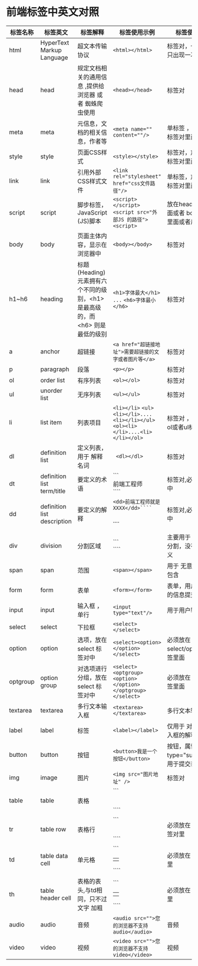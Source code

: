 # 前端标签中英文对照

| 标签名称 | 标签英文 | 标签解释 | 标签使用示例| 标签使用规范 |
|---------|-------|------|--------|-------|
| html | HyperText Markup Language |  超文本传输协议 | ```<html></html>``` | 标签对，一个页面只出现一次|
| head | head | 规定文档相关的通用信息 ,提供给浏览器 或者 蜘蛛爬虫使用 | ```<head></head>``` | 标签对 |
| meta | meta | 元信息，文档的相关信息，作者等 | ```<meta name="" content=""/>``` | 单标签 ，放在head标签对里面|
| style | style | 页面CSS样式 | ```<style></style>``` | 标签对，放在 head 标签对里面|
| link | link | 引用外部CSS样式文件 | ```<link rel="stylesheet" href="css文件路径"/>```| 单标签，放在 head标签对里面 |
| script | script | 脚步标签，JavaScript (JS)脚本 | ```<script></script>``` ```<script src="外部JS 的路径"><script>``` | 放在head标签对里面或者 body标签对里面或者后面 |
| body | body | 页面主体内容，显示在浏览器中  | ```<body></body>``` | 标签对  |
| h1~h6 | heading | 标题(Heading)元素拥有六个不同的级别，\<h1\> 是最高级的，而 \<h6\> 则是最低的级别 | ```<h1>字体最大</h1>``` ```...``` ```<h6>字体最小</h6>``` | 标签对 |
| a | anchor | 超链接 | ```<a href="超链接地址">需要超链接的文字或者图片等</a>``` | 标签对 |
| p | paragraph | 段落 | ```<p></p> ```| 标签对  |
| ol | order list | 有序列表 | ```<ol></ol>``` | 标签对 |
| ul | unorder list | 无序列表 | ```<ul></ul>``` | 标签对 |
| li | list item | 列表项目 | ```<li></li>``` ```<ul><li></li>....<li></li></ul>``` ```<ol><li></li>....<li></li></ol>``` | 标签对 ，必须放在 ol或者ul标签对里面 |
| dl | definition list | 定义列表，用于 解释名词 | ``` <dl></dl>```| 标签对 |
| dt | definition list term/title | 要定义的术语 | ```<dt>前端工程师</dt>```` | 标签对,必须放在dl中 |
| dd | definition list description | 要定义的解释 | ```<dd>前端工程师就是XXXX</dd>```` ```<dl><dt></dt><dd></dd>....<dt></dt><dd></dd></dl>| 标签对,必须放在dl中 |
| div | division | 分割区域 | ```<div></div>```` | 主要用于 页面布局分割，没有实际意义 |
| span | span | 范围 | ```<span></span>``` | 用于 无意义的 内容包含|
| form | form | 表单 | ```<form></form>``` | 表单，用户将用户的信息提交 |
| input | input | 输入框 ，单行| ```<input type="text"/>``` | 用于用户输入内容 |
| select | select | 下拉框 | ```<select></select>``` | |
| option | option | 选项，放在 select 标签对中 | ```<select><option></option></select>``` |必须放在 select/optgroup标签里面 |
| optgroup | option group | 对选项进行分组，放在 select 标签对中 | ```<select><optgroup><option></option></optgroup></select>``` |必须放在 select标签里面 |
| textarea |textarea | 多行文本输入框 | ```<textarea></textarea>``` | 多行文本输入框 |
| label | label | 标签 | ```<label></label>``` | 仅用于 对 input 输入框的解释 |
| button | button | 按钮 | ```<button>我是一个按钮</button>``` | 按钮，属性type="submit"时，用于提交表单内容|
|img | image | 图片 | ```<img src="图片地址" /> ``` | 标签对 |
|table | table| 表格 | ```<table></table>```` | |
|tr | table row| 表格行 | ```<table><tr></tr> </table>```` | 必须放在 table 标签对里 |
|td | table data cell| 单元格 | ```<table><tr><td></td></tr></table>```` | 必须放在 tr 标签对里 |
|th | table header cell| 表格的表头,与td相同，只不过文字 加粗 | ```<table><tr><th></th></tr></table>```` | 必须放在 tr 标签对里 |
| audio | audio | 音频 | ```<audio src="">您的浏览器不支持audio</audio>``` | 音频 |
| video | video | 视频 | ```<video src="">您的浏览器不支持video</video>``` | 视频 |


